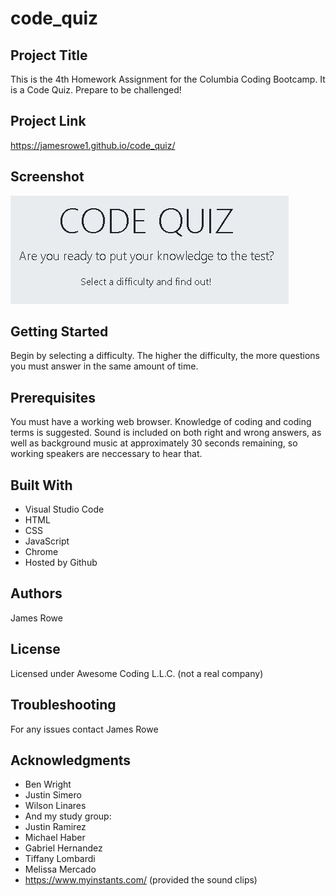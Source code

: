 # code_quiz

## Project Title

This is the 4th Homework Assignment for the Columbia Coding Bootcamp. It is a Code Quiz. Prepare to be challenged!

## Project Link

https://jamesrowe1.github.io/code_quiz/

## Screenshot

![codequiz](./codequiz.jpg)

## Getting Started

Begin by selecting a difficulty. The higher the difficulty, the more questions you must answer in the same amount of time.

## Prerequisites

You must have a working web browser. Knowledge of coding and coding terms is suggested. Sound is included on both right and wrong answers, as well as background music at approximately 30 seconds remaining, so working speakers are neccessary to hear that.

## Built With

- Visual Studio Code
- HTML
- CSS
- JavaScript
- Chrome
- Hosted by Github

## Authors

James Rowe

## License

Licensed under Awesome Coding L.L.C. (not a real company)

## Troubleshooting

For any issues contact James Rowe

## Acknowledgments

- Ben Wright
- Justin Simero
- Wilson Linares
- And my study group:
- Justin Ramirez
- Michael Haber
- Gabriel Hernandez
- Tiffany Lombardi
- Melissa Mercado
- https://www.myinstants.com/ (provided the sound clips)
